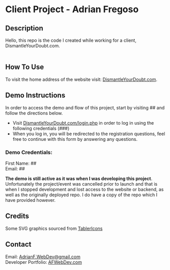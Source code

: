 # Client Project - Adrian Fregoso

## Description
<p>
    Hello, this repo is the code I created while working for a client, DismantleYourDoubt.com.<br><br>

</p>

## How To Use
<p>
    To visit the home address of the website visit: <a href="http://dismantleyourdoubt.com" target="_blank">DismantleYourDoubt.com</a>.
</p>
<p>

## Demo Instructions 
In order to access the demo and flow of this project, start by visiting ## and follow the directions below.
- Visit <a href="http://DismantleYourDoubt.com/login.php" targer="_blank">DismantleYourDoubt.com/login.php</a> in order to log in using the following credentials (###)
- When you log in, you will be redirected to the registration questions, feel free to continue with this form by answering any questions. 

### Demo Credentials:
First Name: ##<br>
Email: ## <br>

</p>
<p>
    <b>The demo is still active as it was when I was developing this project</b>. Unfortunately the project/event was cancelled prior to launch and that is when I stopped development and lost access to the website or backend, as well as the originally deployed repo. I do have a copy of the repo which I have provided however.
</p>


## Credits
Some SVG graphics sourced from <a href="https://tablericons.com" target="_blank">TablerIcons</a><br>

## Contact
Email: AdrianF.WebDev@gmail.com<br>
Developer Portfolio: <a href="http://afwebdev.com" target="_blank">AFWebDev.com</a>
